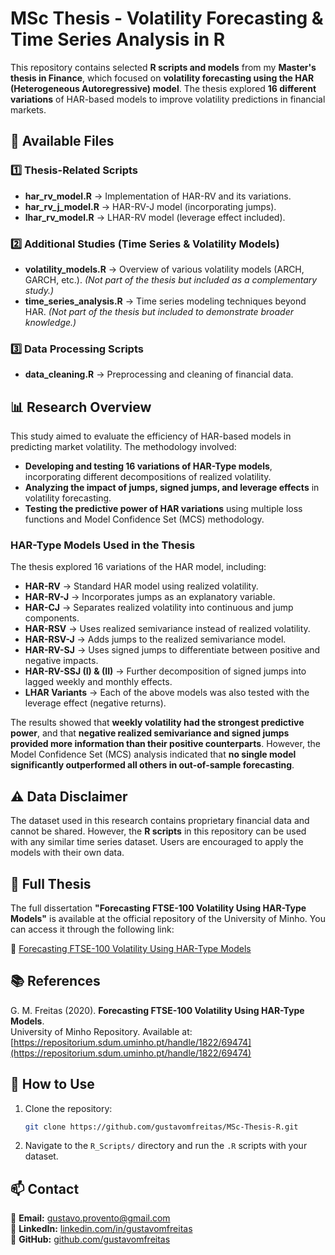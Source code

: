 # MSc Thesis - Volatility Forecasting & Time Series Analysis in R

This repository contains selected **R scripts and models** from my **Master's thesis in Finance**, which focused on **volatility forecasting using the HAR (Heterogeneous Autoregressive) model**. The thesis explored **16 different variations** of HAR-based models to improve volatility predictions in financial markets.

## 📂 Available Files

### **1️⃣ Thesis-Related Scripts**
- **har_rv_model.R** → Implementation of HAR-RV and its variations.
- **har_rv_j_model.R** → HAR-RV-J model (incorporating jumps).
- **lhar_rv_model.R** → LHAR-RV model (leverage effect included).

### **2️⃣ Additional Studies (Time Series & Volatility Models)**
- **volatility_models.R** → Overview of various volatility models (ARCH, GARCH, etc.). *(Not part of the thesis but included as a complementary study.)*
- **time_series_analysis.R** → Time series modeling techniques beyond HAR. *(Not part of the thesis but included to demonstrate broader knowledge.)*

### **3️⃣ Data Processing Scripts**
- **data_cleaning.R** → Preprocessing and cleaning of financial data.

## 📊 Research Overview
This study aimed to evaluate the efficiency of HAR-based models in predicting market volatility. The methodology involved:
- **Developing and testing 16 variations of HAR-Type models**, incorporating different decompositions of realized volatility.
- **Analyzing the impact of jumps, signed jumps, and leverage effects** in volatility forecasting.
- **Testing the predictive power of HAR variations** using multiple loss functions and Model Confidence Set (MCS) methodology.

### **HAR-Type Models Used in the Thesis**
The thesis explored 16 variations of the HAR model, including:
- **HAR-RV** → Standard HAR model using realized volatility.
- **HAR-RV-J** → Incorporates jumps as an explanatory variable.
- **HAR-CJ** → Separates realized volatility into continuous and jump components.
- **HAR-RSV** → Uses realized semivariance instead of realized volatility.
- **HAR-RSV-J** → Adds jumps to the realized semivariance model.
- **HAR-RV-SJ** → Uses signed jumps to differentiate between positive and negative impacts.
- **HAR-RV-SSJ (I) & (II)** → Further decomposition of signed jumps into lagged weekly and monthly effects.
- **LHAR Variants** → Each of the above models was also tested with the leverage effect (negative returns).

The results showed that **weekly volatility had the strongest predictive power**, and that **negative realized semivariance and signed jumps provided more information than their positive counterparts**. However, the Model Confidence Set (MCS) analysis indicated that **no single model significantly outperformed all others in out-of-sample forecasting**.

## ⚠ Data Disclaimer
The dataset used in this research contains proprietary financial data and cannot be shared. However, the **R scripts** in this repository can be used with any similar time series dataset. Users are encouraged to apply the models with their own data.

## 📄 Full Thesis

The full dissertation **"Forecasting FTSE-100 Volatility Using HAR-Type Models"** is available at the official repository of the University of Minho. You can access it through the following link:

🔗 [Forecasting FTSE-100 Volatility Using HAR-Type Models](https://repositorium.sdum.uminho.pt/handle/1822/69474)

## 📚 References

G. M. Freitas (2020). **Forecasting FTSE-100 Volatility Using HAR-Type Models**.  
University of Minho Repository. Available at: [https://repositorium.sdum.uminho.pt/handle/1822/69474](https://repositorium.sdum.uminho.pt/handle/1822/69474)


## 🔧 How to Use
1. Clone the repository:
   ```bash
   git clone https://github.com/gustavomfreitas/MSc-Thesis-R.git
   ```
2. Navigate to the `R_Scripts/` directory and run the `.R` scripts with your dataset.

## 📫 Contact
📩 **Email:** gustavo.provento@gmail.com  
💼 **LinkedIn:** [linkedin.com/in/gustavomfreitas](https://www.linkedin.com/in/gustavomfreitas)  
📂 **GitHub:** [github.com/gustavomfreitas](https://github.com/gustavomfreitas)


